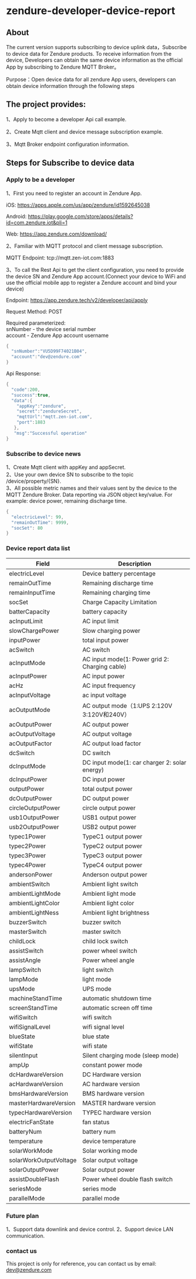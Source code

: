 # zendure-developer-device-report

## About
The current version supports subscribing to device uplink data，Subscribe to device data for Zendure products. To receive information from the device, Developers can obtain the same device information as the official App by subscribing to Zendure MQTT Broker。

Purpose：Open device data for all zendure App users, developers can obtain device information through the following steps

## The project provides:
  1、Apply to become a developer Api call example.  
  
  2、Create Mqtt client and device message subscription example. 
  
  3、Mqtt Broker endpoint configuration information.  

## Steps for Subscribe to device data

### Apply to be a developer
  1、First you need to register an account in Zendure App.  
  
  iOS: https://apps.apple.com/us/app/zendure/id1592645038  
  
  Android: https://play.google.com/store/apps/details?id=com.zendure.iot&pli=1  
  
  Web: https://app.zendure.com/download/  
  
  
  2、Familiar with MQTT protocol and client message subscription.  
  
  MQTT Endpoint: tcp://mqtt.zen-iot.com:1883
  
  3、To call the Rest Api to get the client configuration, you need to provide the device SN and Zendure App account.(Connect your device to WiFi and use the official mobile app to register a Zendure account and bind your device)  
  
  Endpoint: https://app.zendure.tech/v2/developer/api/apply  
  
  Request Method: POST  
  
  Required parameterized:  
    snNumber - the device serial number  
    account - Zendure App account username  
    
```java  
{  
  "snNumber":"VU5D99F74021B04",  
  "account":"dev@zendure.com"
}

```
Api Response:
```java
{  
  "code":200,  
  "success":true,  
  "data":{  
    "appKey":"zendure",  
    "secret":"zendureSecret",  
    "mqttUrl":"mqtt.zen-iot.com",  
    "port":1883  
   },
   "msg":"Successful operation"  
}  
```

  
### Subscribe to device news
  1、Create Mqtt client with appKey and appSecret.  
  2、Use your own device SN to subscribe to the topic /device/property/{SN}.  
  3、All possible metric names and their values sent by the device to the MQTT Zendure Broker. Data reporting via JSON object key/value. For example: device power, remaining discharge time.  
  ```java
  {  
    "electricLevel": 99,  
    "remainOutTime": 9999,  
    "socSet": 80  
  }  
  ```
 
 ### Device report data list
 
 | Field | Description |
| --- | --- |
| electricLevel | Device battery percentage |
| remainOutTime | Remaining discharge time |
| remainInputTime | Remaining charging time |
| socSet | Charge Capacity Limitation |
| batterCapacity | battery capacity |
| acInputLimit | AC input limit |
| slowChargePower | Slow charging power |
| inputPower | total input power |
| acSwitch | AC switch |
| acInputMode | AC input mode(1: Power grid 2: Charging cable) |
| acInputPower | AC input power |
| acHz | AC input frequency |
| acInputVoltage | ac input voltage |
| acOutputMode | AC output mode（1:UPS 2:120V 3:120V和240V） |
| acOutputPower | AC output power |
| acOutputVoltage | AC output voltage |
| acOutputFactor | AC output load factor |
| dcSwitch | DC switch |
| dcInputMode | DC input mode(1: car charger 2: solar energy) |
| dcInputPower | DC input power |
| outputPower | total output power |
| dcOutputPower | DC output power |
| circleOutputPower | circle output power |
| usb1OutputPower | USB1 output power |
| usb2OutputPower | USB2 output power |
| typec1Power | TypeC1 output power |
| typec2Power | TypeC2 output power |
| typec3Power | TypeC3 output power |
| typec4Power | TypeC4 output power |
| andersonPower | Anderson output power |
| ambientSwitch | Ambient light switch |
| ambientLightMode | Ambient light mode |
| ambientLightColor | Ambient light color |
| ambientLightNess | Ambient light brightness |
| buzzerSwitch | buzzer switch |
| masterSwitch | master switch |
| childLock | child lock switch |
| assistSwitch | power wheel switch |
| assistAngle | Power wheel angle |
| lampSwitch | light switch |
| lampMode | light mode |
| upsMode | UPS mode |
| machineStandTime | automatic shutdown time |
| screenStandTime | automatic screen off time |
| wifiSwitch | wifi switch |
| wifiSignalLevel | wifi signal level |
| blueState | blue state |
| wifiState | wifi state |
| silentInput | Silent charging mode (sleep mode) |
| ampUp | constant power mode |
| dcHardwareVersion | DC Hardware version |
| acHardwareVersion | AC hardware version |
| bmsHardwareVersion | BMS hardware version |
| masterHardwareVersion | MASTER hardware version |
| typecHardwareVersion | TYPEC hardware version |
| electricFanState | fan status |
| batteryNum | battery num |
| temperature | device temperature |
| solarWorkMode | Solar working mode |
| solarWorkOutputVoltage | Solar output voltage |
| solarOutputPower | Solar output power |
| assistDoubleFlash | Power wheel double flash switch |
| seriesMode | series mode |
| parallelMode | parallel mode |

### Future plan
1、Support data downlink and device control.
2、Support device LAN communication.

### contact us
This project is only for reference, you can contact us by email: dev@zendure.com
